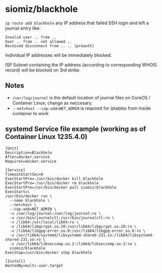 # siomiz/blackhole

`ip route add blackhole` any IP address that failed SSH login and left a journal entry like:

    Invalid user .. from ..
    User .. from .. not allowed ..
    Received disconnect from .. .. [preauth]

Individual IP addresses will be immediately blocked.

ISP Subnet containing the IP address (according to corresponding WHOIS record) will be blocked on 3rd strike.

## Notes

* `/var/log/journal` is the default location of journal files on CoreOS / Container Linux; change as neccesary.
* `--net=host --cap-add=NET_ADMIN` is required for iptables from inside container to work

## systemd Service file example (working as of Container Linux 1235.4.0)

    [Unit]
    Description=Blackhole
    After=docker.service
    Requires=docker.service
    
    [Service]
    TimeoutStartSec=0
    ExecStartPre=-/usr/bin/docker kill blackhole
    ExecStartPre=-/usr/bin/docker rm blackhole
    ExecStartPre=/usr/bin/docker pull siomiz/blackhole
    ExecStart=\
    /usr/bin/docker run \
      --name blackhole \
      --net=host \
      --cap-add=NET_ADMIN \
      -v /var/log/journal:/var/log/journal:ro \
      -v /usr/bin/journalctl:/usr/bin/journalctl:ro \
      -v /lib64:/usr/local/lib64:ro \
      -v /lib64/libgcrypt.so.20:/usr/lib64/libgcrypt.so.20:ro \
      -v /lib64/libgpg-error.so.0:/usr/lib64/libgpg-error.so.0:ro \
      -v /usr/lib64/systemd/libsystemd-shared-231.so:/lib64/libsystemd-shared-231.so:ro \
      -v /usr/lib64/libseccomp.so.2:/lib64/libseccomp.so.2:ro \
      siomiz/blackhole
    ExecStop=/usr/bin/docker stop blackhole
    
    [Install]
    WantedBy=multi-user.target
